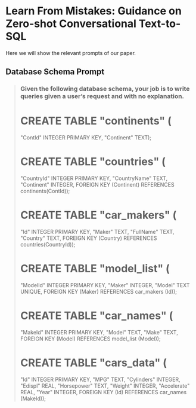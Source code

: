 # Learn From Mistakes: Guidance on Zero-shot Conversational Text-to-SQL

Here we will show the relevant prompts of our paper.

## Database Schema Prompt

> ### Given the following database schema, your job is to write queries given a user’s request and with no explanation.  
> # CREATE TABLE "continents" (
> "ContId" INTEGER PRIMARY KEY,
> "Continent" TEXT);
> # CREATE TABLE "countries" ( 
> "CountryId" INTEGER PRIMARY KEY,
> "CountryName" TEXT,
> "Continent" INTEGER,
> FOREIGN KEY (Continent) REFERENCES continents(ContId));
> # CREATE TABLE "car\_makers" (
> "Id" INTEGER PRIMARY KEY,
> "Maker" TEXT,
> "FullName" TEXT,
> "Country" TEXT,
> FOREIGN KEY (Country) REFERENCES countries(CountryId));
> # CREATE TABLE "model\_list" (
> "ModelId" INTEGER PRIMARY KEY,
> "Maker" INTEGER,
> "Model" TEXT UNIQUE,
> FOREIGN KEY (Maker) REFERENCES car\_makers (Id));
> # CREATE TABLE "car\_names" (
> "MakeId" INTEGER PRIMARY KEY,
> "Model" TEXT,
> "Make" TEXT,
> FOREIGN KEY (Model) REFERENCES model\_list (Model));
> # CREATE TABLE "cars\_data" (
> "Id" INTEGER PRIMARY KEY,
> "MPG" TEXT,
> "Cylinders" INTEGER,
> "Edispl" REAL,
> "Horsepower" TEXT,
> "Weight" INTEGER,
> "Accelerate" REAL, 
> "Year" INTEGER,
> FOREIGN KEY (Id) REFERENCES car\_names (MakeId));
